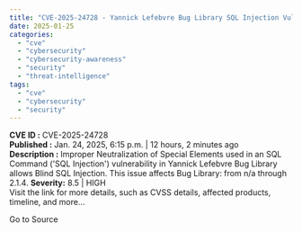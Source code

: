 ```yaml
---
title: "CVE-2025-24728 - Yannick Lefebvre Bug Library SQL Injection Vulnerability"
date: 2025-01-25
categories: 
  - "cve"
  - "cybersecurity"
  - "cybersecurity-awareness"
  - "security"
  - "threat-intelligence"
tags: 
  - "cve"
  - "cybersecurity"
  - "security"
---
```


**CVE ID :** CVE-2025-24728  
**Published :** Jan. 24, 2025, 6:15 p.m. | 12 hours, 2 minutes ago  
**Description :** Improper Neutralization of Special Elements used in an SQL Command ('SQL Injection') vulnerability in Yannick Lefebvre Bug Library allows Blind SQL Injection. This issue affects Bug Library: from n/a through 2.1.4. 
**Severity:** 8.5 | HIGH  
Visit the link for more details, such as CVSS details, affected products, timeline, and more...

Go to Source
